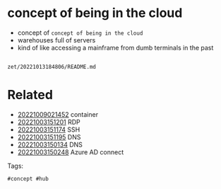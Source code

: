 # concept of being in the cloud

- concept of `concept of being in the cloud`
- warehouses full of servers
- kind of like accessing a mainframe from dumb terminals in the past

```
```

` zet/20221013184806/README.md `

# Related

- [20221009021452](/zet/20221009021452/README.md) container
- [20221003151201](/zet/20221003151201/README.md) RDP
- [20221003151174](/zet/20221003151174/README.md) SSH
- [20221003151195](/zet/20221003151195/README.md) DNS
- [20221003150134](/zet/20221003150134/README.md) DNS
- [20221003150248](/zet/20221003150248/README.md) Azure AD connect

Tags:

    #concept #hub
